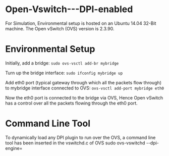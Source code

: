 # Open-Vswitch---DPI-enabled

For Simulation, Environmental setup is hosted on an Ubuntu 14.04 32-Bit machine. The Open vSwitch (OVS) version is 2.3.90.

# Environmental Setup

Initially, add a bridge: ```sudo ovs-vsctl add-br mybridge```

Turn up the bridge interface: ```sudo ifconfig mybridge up```

Add eth0 port (typical gateway through which all the packets flow through) to mybridge interface connected to OVS: ```ovs-vsctl add-port mybridge eth0```
                               
Now the eth0 port is connected to the bridge via OVS, Hence Open vSwitch has a control over all the packets flowing through the eth0 port.


# Command Line Tool

To dynamically load any DPI plugin to run over the OVS, a command line tool has been inserted in the vswitchd.c of OVS
sudo ovs-vswitchd --dpi-engine=<path to plugin>


